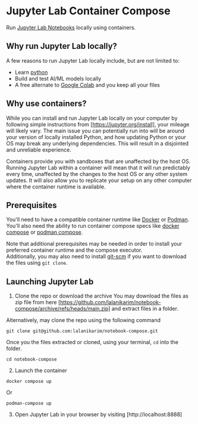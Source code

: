 Jupyter Lab Container Compose
=============================

Run [Jupyter Lab Notebooks](https://jupyter.org/) locally using containers.

Why run Jupyter Lab locally?
----------------------------

A few reasons to run Jupyter Lab locally include, but are not limited to:

* Learn [python](https://www.python.org/)
* Build and test AI/ML models locally
* A free alternate to [Google Colab](https://colab.research.google.com/) and you keep all your files

Why use containers?
---------------------

While you can install and run Jupyter Lab locally on your computer by following simple instructions from [https://jupyter.org/install], your mileage will likely vary. The main issue you can potentially run into will be around your version of locally installed Python, and how updating Python or your OS may break any underlying dependencies. This will result in a disjointed and unreliable experience.

Containers provide you with sandboxes that are unaffected by the host OS. Running Jupyter Lab within a container will mean that it will run predictably every time, unaffected by the changes to the host OS or any other system updates. It will also allow you to replicate your setup on any other computer where the container runtime is available.

Prerequisites
--------------

You'll need to have a compatible container runtime like [Docker](https://www.docker.com/) or [Podman](https://podman.io/).  
You'll also need the ability to run container compose specs like [docker compose](https://docs.docker.com/compose/install/) or [podman compose](https://docs.docker.com/compose/install/).  

Note that additional prerequisites may be needed in order to install your preferred container runtime and the compose executor.  
Additionally, you may also need to install [git-scm](https://git-scm.com/) if you want to download the files using `git clone`.

Launching Jupyter Lab
---------------------

1. Clone the repo or download the archive
You may download the files as zip file from here [https://github.com/lalanikarim/notebook-compose/archive/refs/heads/main.zip] and extract files in a folder.  

Alternatively, may clone the repo using the following command
```
git clone git@github.com:lalanikarim/notebook-compose.git
```

Once you the files extracted or cloned, using your terminal, `cd` into the folder.

```
cd notebook-compose
```

2. Launch the container

```
docker compose up
```
Or
```
podman-compose up
```

3. Open Jupyter Lab in your browser by visiting [http://localhost:8888]
